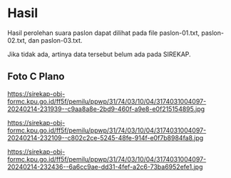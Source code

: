 # Hasil

Hasil perolehan suara paslon dapat dilihat pada file paslon-01.txt, paslon-02.txt, dan paslon-03.txt.

Jika tidak ada, artinya data tersebut belum ada pada SIREKAP.

## Foto C Plano

https://sirekap-obj-formc.kpu.go.id/ff5f/pemilu/ppwp/31/74/03/10/04/3174031004097-20240214-231939--c9aa8a8e-2bd9-460f-a9e8-e0f215154895.jpg

https://sirekap-obj-formc.kpu.go.id/ff5f/pemilu/ppwp/31/74/03/10/04/3174031004097-20240214-232109--c802c2ce-5245-48fe-914f-e0f7b8984fa8.jpg

https://sirekap-obj-formc.kpu.go.id/ff5f/pemilu/ppwp/31/74/03/10/04/3174031004097-20240214-232436--6a6cc9ae-dd31-4fef-a2c6-73ba6952efe1.jpg
